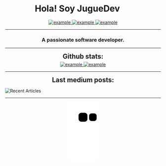 <h1 align="center">Hola! Soy JugueDev <img width="30px"></h1>


<div style="margin-top:10px" align="center">
  <div>
    <a href="https://medium.com/@JugueDev" target="_blank">
      <img src="https://img.shields.io/badge/medium-000000.svg?style=for-the-badge&logo=medium&logoColor=white" alt="example"/>
    </a>
    <a  href="https://linkedin.com/in/example" target="_blank">
      <img src="https://img.shields.io/badge/Linked%20In-0A66C2.svg?style=for-the-badge&logo=linkedin&logoColor=white" alt="example"/>
    </a>
    <a href="https://tiktok.com/example" target="_blank">
      <img src="https://img.shields.io/badge/TikTok-000000?style=for-the-badge&logo=tiktok&logoColor=white" alt="example"/>
    </a>
  </div>
</div>

----

  
<h3 font-size="20" align="center">A passionate software developer.</h3>

----

<div align="center">
<h2 align="center" style="margin: 5px 10px;">Github stats:</h2> 
      <a href="https://github.com/JugueDev" target="_blank">
      <img src="https://github-readme-stats.vercel.app/api?username=JugueDev&show_icons=true&theme=dracula&locale=en" alt="example"/>
    </a>
      <a href="https://github.com/JugueDev" target="_blank">
      <img src="https://github-readme-streak-stats.herokuapp.com/?user=JugueDev&theme=dracula" alt="example"/>
    </a>
</div>

----

<h2 align="center" style="margin: 5px 10px;">Last medium posts:</h2> 

<a target="_blank"><img src="https://github-read-medium.vercel.app/latest?username=JugueDev&limit=6&theme=dracula" alt="Recent Articles"> 
<!--  theme=nord -->


  
----
  
<p align="center">
  <img src="https://github.com/JugueDev/JugueDev/blob/output/github-contribution-grid-snake.svg" alt="Snake animation"/>
</p>

